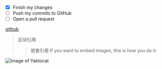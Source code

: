 - [x] Finish my changes
- [ ] Push my commits to GitHub
- [ ] Open a pull request

[github](http://github.com)
> 区块引用
>> 嵌套引用
If you want to embed images, this is how you do it:

![Image of Yaktocat](https://octodex.github.com/images/yaktocat.png)
